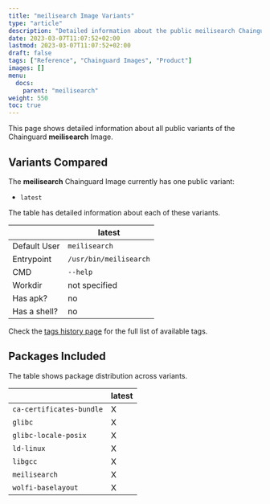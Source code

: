 ```yaml
---
title: "meilisearch Image Variants"
type: "article"
description: "Detailed information about the public meilisearch Chainguard Image variants"
date: 2023-03-07T11:07:52+02:00
lastmod: 2023-03-07T11:07:52+02:00
draft: false
tags: ["Reference", "Chainguard Images", "Product"]
images: []
menu:
  docs:
    parent: "meilisearch"
weight: 550
toc: true
---
```


This page shows detailed information about all public variants of the Chainguard **meilisearch** Image.

## Variants Compared
The **meilisearch** Chainguard Image currently has one public variant: 

- `latest`

The table has detailed information about each of these variants.

|              | latest                 |
|--------------|------------------------|
| Default User | `meilisearch`          |
| Entrypoint   | `/usr/bin/meilisearch` |
| CMD          | `--help`               |
| Workdir      | not specified          |
| Has apk?     | no                     |
| Has a shell? | no                     |

Check the [tags history page](/chainguard/chainguard-images/reference/meilisearch/tags_history/) for the full list of available tags.

## Packages Included
The table shows package distribution across variants.

|                          | latest |
|--------------------------|--------|
| `ca-certificates-bundle` | X      |
| `glibc`                  | X      |
| `glibc-locale-posix`     | X      |
| `ld-linux`               | X      |
| `libgcc`                 | X      |
| `meilisearch`            | X      |
| `wolfi-baselayout`       | X      |

